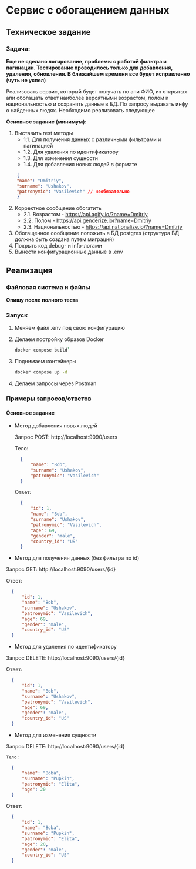 # Сервис с обогащением данных
## Техническое задание
### Задача:

**Еще не сделано логирование, проблемы с работой фильтра и пагинации. Тестирование проводилось только для добавления, удаления, обновления. В ближайшем времени все будет исправленно (чуть не успел)**

Реализовать сервис, который будет получать по апи ФИО, из открытых апи обогащать
ответ наиболее вероятными возрастом, полом и национальностью и сохранять данные в
БД. По запросу выдавать инфу о найденных людях. Необходимо реализовать следующее

**Основное задание (минимум):**
1. Выставить rest методы
    * 1.1. Для получения данных с различными фильтрами и пагинацией
    * 1.2. Для удаления по идентификатору
    * 1.3. Для изменения сущности
    * 1.4. Для добавления новых людей в формате
```json
    {
    "name": "Dmitriy",
    "surname": "Ushakov",
    "patronymic": "Vasilevich" // необязательно
    }
```
2. Корректное сообщение обогатить
    * 2.1. Возрастом - https://api.agify.io/?name=Dmitriy
    * 2.2. Полом - https://api.genderize.io/?name=Dmitriy
    * 2.3. Национальностью - https://api.nationalize.io/?name=Dmitriy
3. Обогащенное сообщение положить в БД postgres (структура БД должна быть создана
путем миграций)
4. Покрыть код debug- и info-логами
5. Вынести конфигурационные данные в .env

## Реализация
### Файловая система и файлы
**Опишу после полного теста**

### Запуск
1. Меняем файл .env под свою конфигурацию
2. Делаем постройку образов Docker
   
   ```sh
   docker compose build`
   ```

3. Поднимаем контейнеры

   ```sh
   docker compose up -d
   ```

4. Делаем запросы через Postman

### Примеры запросов/ответов 
#### Основное задание
* Метод добавления новых людей
  
  Запрос POST: http://localhost:9090/users

    Тело:

  ```JSON
    {
        "name": "Bob",
        "surname": "Ushakov",
        "patronymic": "Vasilevich"
    }
  ```
  Ответ:

  ```JSON
    {
        "id": 1,
        "name": "Bob",
        "surname": "Ushakov",
        "patronymic": "Vasilevich",
        "age": 69,
        "gender": "male",
        "country_id": "US"
    }
  ```

* Метод для получения данных (без фильтра по id)
  
Запрос GET: http://localhost:9090/users/{id}

  Ответ:

  ```JSON
    {
        "id": 1,
        "name": "Bob",
        "surname": "Ushakov",
        "patronymic": "Vasilevich",
        "age": 69,
        "gender": "male",
        "country_id": "US"
    }
  ```

* Метод для удаления по идентификатору
  
Запрос DELETE: http://localhost:9090/users/{id}

  Ответ:

  ```JSON
    {
        "id": 1,
        "name": "Bob",
        "surname": "Ushakov",
        "patronymic": "Vasilevich",
        "age": 69,
        "gender": "male",
        "country_id": "US"
    }
  ```
  
* Метод для изменения сущности
  
Запрос DELETE: http://localhost:9090/users/{id}

    Тело:

  ```JSON
    {
        "name": "Boba",
        "surname": "Pupkin",
        "patronymic": "Elita",
        "age": 20
    }
  ```
  Ответ:

  ```JSON
    {
        "id": 1,
        "name": "Boba",
        "surname": "Pupkin",
        "patronymic": "Elita",
        "age": 20,
        "gender": "male",
        "country_id": "US"
    }
  ```